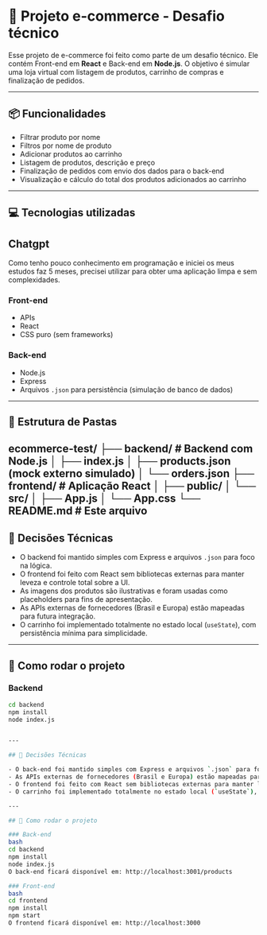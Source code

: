 # 🛒 Projeto e-commerce - Desafio técnico

Esse projeto de e-commerce foi feito como parte de um desafio técnico. Ele contém Front-end em **React** e Back-end em **Node.js**. O objetivo é simular uma loja virtual com listagem de produtos, carrinho de compras e finalização de pedidos.

---

## 📦 Funcionalidades

- Filtrar produto por nome  
- Filtros por nome de produto  
- Adicionar produtos ao carrinho  
- Listagem de produtos, descrição e preço  
- Finalização de pedidos com envio dos dados para o back-end  
- Visualização e cálculo do total dos produtos adicionados ao carrinho  

---

## 💻 Tecnologias utilizadas

## Chatgpt
Como tenho pouco conhecimento em programação e iniciei os meus estudos faz 5 meses, precisei utilizar para obter uma aplicação limpa e sem complexidades.

### Front-end
- APIs  
- React  
- CSS puro (sem frameworks)

### Back-end
- Node.js  
- Express  
- Arquivos `.json` para persistência (simulação de banco de dados)

---

## 📁 Estrutura de Pastas
ecommerce-test/
├── backend/ # Backend com Node.js
│ ├── index.js
│ ├── products.json (mock externo simulado)
│ └── orders.json
├── frontend/ # Aplicação React
│ ├── public/
│ └── src/
│ ├── App.js
│ └── App.css
└── README.md # Este arquivo
---

## 🧠 Decisões Técnicas

- O backend foi mantido simples com Express e arquivos `.json` para foco na lógica.
- O frontend foi feito com React sem bibliotecas externas para manter leveza e controle total sobre a UI.
- As imagens dos produtos são ilustrativas e foram usadas como placeholders para fins de apresentação.
- As APIs externas de fornecedores (Brasil e Europa) estão mapeadas para futura integração.
- O carrinho foi implementado totalmente no estado local (`useState`), com persistência mínima para simplicidade.

---

## 🚀 Como rodar o projeto

### Backend

```bash
cd backend
npm install
node index.js


---

## 🧠 Decisões Técnicas

- O back-end foi mantido simples com Express e arquivos `.json` para foco na lógica.  
- As APIs externas de fornecedores (Brasil e Europa) estão mapeadas para futura integração.  
- O frontend foi feito com React sem bibliotecas externas para manter leveza e controle total sobre a UI.  
- O carrinho foi implementado totalmente no estado local (`useState`), com persistência mínima para simplicidade.

---

## 🚀 Como rodar o projeto

### Back-end
bash
cd backend
npm install
node index.js
O back-end ficará disponível em: http://localhost:3001/products

### Front-end
bash
cd frontend
npm install
npm start
O frontend ficará disponível em: http://localhost:3000
